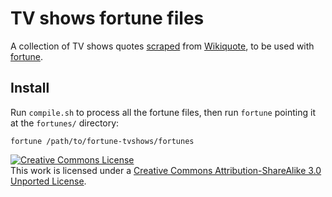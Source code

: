# TV shows fortune files

A collection of TV shows quotes [scraped](https://github.com/piger/wikiquote2fortune) from
[Wikiquote](https://en.wikiquote.org/wiki/Main_Page), to be used with
[fortune](https://github.com/shlomif/fortune-mod).

## Install

Run `compile.sh` to process all the fortune files, then run `fortune` pointing it at the `fortunes/` directory:

```
fortune /path/to/fortune-tvshows/fortunes
```

<a rel="license" href="http://creativecommons.org/licenses/by-sa/3.0/"><img alt="Creative Commons License" style="border-width:0" src="https://i.creativecommons.org/l/by-sa/3.0/88x31.png" /></a><br />This work is licensed under a <a rel="license" href="http://creativecommons.org/licenses/by-sa/3.0/">Creative Commons Attribution-ShareAlike 3.0 Unported License</a>.
